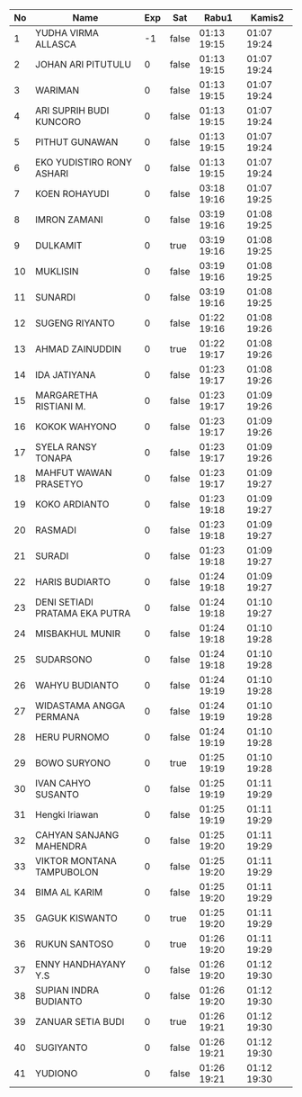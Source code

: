 | No | Name | Exp | Sat | Rabu1 | Kamis2 |
|-----|-----|-----|-----|-----|-----|
| 1 | YUDHA VIRMA ALLASCA | -1 | false | 01:13 19:15 | 01:07 19:24 |
| 2 | JOHAN ARI PITUTULU | 0 | false | 01:13 19:15 | 01:07 19:24 |
| 3 | WARIMAN | 0 | false | 01:13 19:15 | 01:07 19:24 |
| 4 | ARI SUPRIH BUDI KUNCORO | 0 | false | 01:13 19:15 | 01:07 19:24 |
| 5 | PITHUT GUNAWAN | 0 | false | 01:13 19:15 | 01:07 19:24 |
| 6 | EKO YUDISTIRO RONY ASHARI | 0 | false | 01:13 19:15 | 01:07 19:24 |
| 7 | KOEN ROHAYUDI | 0 | false | 03:18 19:16 | 01:07 19:25 |
| 8 | IMRON ZAMANI | 0 | false | 03:19 19:16 | 01:08 19:25 |
| 9 | DULKAMIT | 0 | true | 03:19 19:16 | 01:08 19:25 |
| 10 | MUKLISIN | 0 | false | 03:19 19:16 | 01:08 19:25 |
| 11 | SUNARDI | 0 | false | 03:19 19:16 | 01:08 19:25 |
| 12 | SUGENG RIYANTO | 0 | false | 01:22 19:16 | 01:08 19:26 |
| 13 | AHMAD ZAINUDDIN | 0 | true | 01:22 19:17 | 01:08 19:26 |
| 14 | IDA JATIYANA | 0 | false | 01:23 19:17 | 01:08 19:26 |
| 15 | MARGARETHA RISTIANI M. | 0 | false | 01:23 19:17 | 01:09 19:26 |
| 16 | KOKOK WAHYONO | 0 | false | 01:23 19:17 | 01:09 19:26 |
| 17 | SYELA RANSY TONAPA | 0 | false | 01:23 19:17 | 01:09 19:26 |
| 18 | MAHFUT WAWAN PRASETYO | 0 | false | 01:23 19:17 | 01:09 19:27 |
| 19 | KOKO ARDIANTO | 0 | false | 01:23 19:18 | 01:09 19:27 |
| 20 | RASMADI | 0 | false | 01:23 19:18 | 01:09 19:27 |
| 21 | SURADI | 0 | false | 01:23 19:18 | 01:09 19:27 |
| 22 | HARIS BUDIARTO | 0 | false | 01:24 19:18 | 01:09 19:27 |
| 23 | DENI SETIADI PRATAMA EKA PUTRA | 0 | false | 01:24 19:18 | 01:10 19:27 |
| 24 | MISBAKHUL MUNIR | 0 | false | 01:24 19:18 | 01:10 19:28 |
| 25 | SUDARSONO | 0 | false | 01:24 19:18 | 01:10 19:28 |
| 26 | WAHYU BUDIANTO | 0 | false | 01:24 19:19 | 01:10 19:28 |
| 27 | WIDASTAMA ANGGA PERMANA | 0 | false | 01:24 19:19 | 01:10 19:28 |
| 28 | HERU PURNOMO | 0 | false | 01:24 19:19 | 01:10 19:28 |
| 29 | BOWO SURYONO | 0 | true | 01:25 19:19 | 01:10 19:28 |
| 30 | IVAN CAHYO SUSANTO | 0 | false | 01:25 19:19 | 01:11 19:29 |
| 31 | Hengki Iriawan | 0 | false | 01:25 19:19 | 01:11 19:29 |
| 32 | CAHYAN SANJANG MAHENDRA | 0 | false | 01:25 19:20 | 01:11 19:29 |
| 33 | VIKTOR MONTANA TAMPUBOLON | 0 | false | 01:25 19:20 | 01:11 19:29 |
| 34 | BIMA AL KARIM | 0 | false | 01:25 19:20 | 01:11 19:29 |
| 35 | GAGUK KISWANTO | 0 | true | 01:25 19:20 | 01:11 19:29 |
| 36 | RUKUN SANTOSO | 0 | true | 01:26 19:20 | 01:11 19:29 |
| 37 | ENNY HANDHAYANY Y.S | 0 | false | 01:26 19:20 | 01:12 19:30 |
| 38 | SUPIAN INDRA BUDIANTO | 0 | false | 01:26 19:20 | 01:12 19:30 |
| 39 | ZANUAR SETIA BUDI | 0 | true | 01:26 19:21 | 01:12 19:30 |
| 40 | SUGIYANTO | 0 | false | 01:26 19:21 | 01:12 19:30 |
| 41 | YUDIONO | 0 | false | 01:26 19:21 | 01:12 19:30 |
